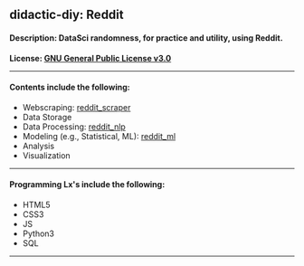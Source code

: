 ## didactic-diy: Reddit
#### Description: DataSci randomness, for practice and utility, using Reddit.

<b>License: [GNU General Public License v3.0](https://choosealicense.com/licenses/gpl-3.0/)</b>

---
#### Contents include the following: 
- Webscraping: [reddit_scraper](https://github.com/kariemoorman/reddit/tree/main/__scripts/reddit_scraper)
- Data Storage
- Data Processing: [reddit_nlp](https://github.com/kariemoorman/reddit/tree/main/__scripts/reddit_nlp)
- Modeling (e.g., Statistical, ML): [reddit_ml](https://github.com/kariemoorman/reddit/tree/main/__scripts/reddit_ml)
- Analysis
- Visualization

---
#### Programming Lx's include the following: 
- HTML5
- CSS3
- JS
- Python3
- SQL
---
